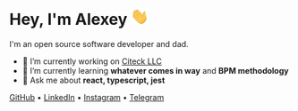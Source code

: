 <h1 align="left">Hey, I'm Alexey <img src="images/hey.gif" width="32"></h1>

I'm an open source software developer and dad.

- 🔭 I’m currently working on [Citeck LLC](https://github.com/Citeck)
- 🌱 I’m currently learning **whatever comes in way** and **BPM methodology**
- 💬 Ask me about **react, typescript, jest**

[GitHub](https://github.com/shlaikov) • [LinkedIn](https://www.linkedin.com/in/alexey-shlaikov/) • [Instagram](https://instagram.com/alexey_shlaikov) • [Telegram](https://t.me/alexey_shlaikov)
